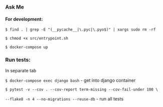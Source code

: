 ### Ask Me

#### For development:
``` $ find . | grep -E "(__pycache__|\.pyc|\.pyo$)" | xargs sudo rm -rf ```

``` $ chmod +x src/entrypoint.sh ```

``` $ docker-compose up ```

### Run tests:
In separate tab

``` $ docker-compose exec django bash ``` - get into django container

``` $ pytest -v --cov . --cov-report term-missing --cov-fail-under 100 \ ```

``` --flake8 -n 4 --no-migrations --reuse-db ``` - run all tests
